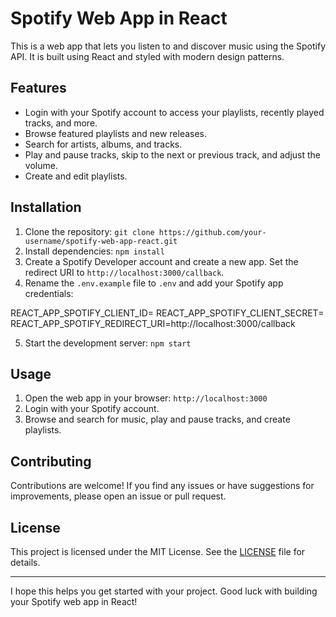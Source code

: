 # Spotify Web App in React

This is a web app that lets you listen to and discover music using the Spotify API. It is built using React and styled with modern design patterns.

## Features

- Login with your Spotify account to access your playlists, recently played tracks, and more.
- Browse featured playlists and new releases.
- Search for artists, albums, and tracks.
- Play and pause tracks, skip to the next or previous track, and adjust the volume.
- Create and edit playlists.

## Installation

1. Clone the repository: `git clone https://github.com/your-username/spotify-web-app-react.git`
2. Install dependencies: `npm install`
3. Create a Spotify Developer account and create a new app. Set the redirect URI to `http://localhost:3000/callback`.
4. Rename the `.env.example` file to `.env` and add your Spotify app credentials:

REACT_APP_SPOTIFY_CLIENT_ID=<your-client-id>
REACT_APP_SPOTIFY_CLIENT_SECRET=<your-client-secret>
REACT_APP_SPOTIFY_REDIRECT_URI=http://localhost:3000/callback

5. Start the development server: `npm start`

## Usage

1. Open the web app in your browser: `http://localhost:3000`
2. Login with your Spotify account.
3. Browse and search for music, play and pause tracks, and create playlists.

## Contributing

Contributions are welcome! If you find any issues or have suggestions for improvements, please open an issue or pull request.

## License

This project is licensed under the MIT License. See the [LICENSE](LICENSE) file for details.

---

I hope this helps you get started with your project. Good luck with building your Spotify web app in React!
